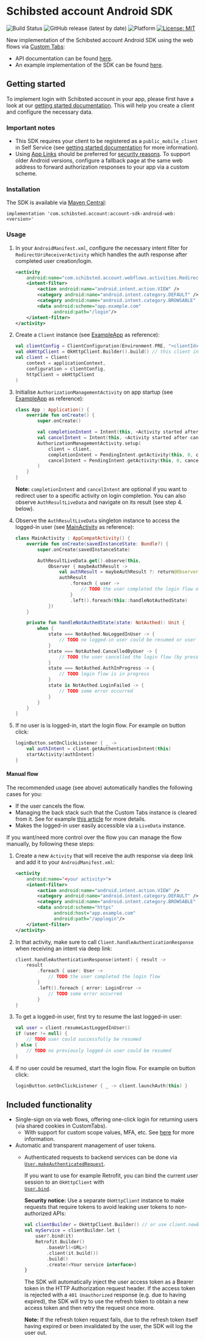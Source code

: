 # Schibsted account Android SDK

![Build Status](https://github.com/schibsted/account-sdk-android-web/actions/workflows/ci.yaml/badge.svg)
![GitHub release (latest by date)](https://img.shields.io/github/v/release/schibsted/account-sdk-android-web)
![Platform](https://img.shields.io/badge/Platform-Android%2021%2B-orange.svg?style=flat)
[![License: MIT](https://img.shields.io/badge/License-MIT-yellow.svg)](https://github.com/schibsted/account-sdk-android-web/blob/master/LICENSE)

New implementation of the Schibsted account Android SDK using the web flows via
[Custom Tabs](https://developer.chrome.com/docs/android/custom-tabs/overview/):

* API documentation can be
found [here](https://pages.github.schibsted.io/spt-identity/account-sdk-android-web/).
* An example implementation of the SDK can be found
[here](https://github.schibsted.io/spt-identity/account-sdk-android-web/tree/master/app/src/main/java/com/schibsted/account/example).

## Getting started

To implement login with Schibsted account in your app, please first have a look at our
[getting started documentation](https://docs.schibsted.io/schibsted-account/gettingstarted/). This
will help you create a client and configure the necessary data.

### Important notes

* This SDK requires your client to be registered as a `public_mobile_client` in Self Service (see
  [getting started documentation](https://docs.schibsted.io/schibsted-account/gettingstarted/)
  for more information).
* Using [App Links](https://developer.android.com/training/app-links) should be preferred
  for [security reasons](https://tools.ietf.org/html/rfc8252#appendix-B.2).
  To support older Android versions, configure a fallback page at the same web address to forward
  authorization responses to your app via a custom scheme.

### Installation

The SDK is available via
[Maven Central](https://search.maven.org/artifact/com.schibsted.account/account-sdk-android-web):
```
implementation 'com.schibsted.account:account-sdk-android-web:<version>'
```

### Usage

1. In your `AndroidManifest.xml`, configure the necessary intent filter for
   `RedirectUriReceiverActivity` which handles the auth response after completed user
   creation/login.
   ```xml
   <activity
       android:name="com.schibsted.account.webflows.activities.RedirectUriReceiverActivity">
       <intent-filter>
           <action android:name="android.intent.action.VIEW" />
           <category android:name="android.intent.category.DEFAULT" />
           <category android:name="android.intent.category.BROWSABLE" />
           <data android:scheme="app.example.com"
                 android:path="/login"/>
       </intent-filter>
   </activity>
   ```
2. Create a `Client` instance (see
   [ExampleApp](https://github.schibsted.io/spt-identity/account-sdk-android-web/blob/master/app/src/main/java/com/schibsted/account/example/ExampleApp.kt)
   as reference):
   ```kotlin
   val clientConfig = ClientConfiguration(Environment.PRE, "<clientId>", "<redirect uri>")
   val okHttpClient = OkHttpClient.Builder().build() // this client instance should be shared within your app
   val client = Client(
       context = applicationContext,
       configuration = clientConfig,
       httpClient = okHttpClient
   )
   ```

3. Initialise `AuthorizationManagementActivity` on app startup (see
   [ExampleApp](https://github.schibsted.io/spt-identity/account-sdk-android-web/blob/master/app/src/main/java/com/schibsted/account/example/ExampleApp.kt)
   as reference):
   ```kotlin
   class App : Application() {
       override fun onCreate() {
           super.onCreate()
   
           val completionIntent = Intent(this, <Activity started after completed login>)
           val cancelIntent = Intent(this, <Activity started after cancelled login>)
           AuthorizationManagementActivity.setup(
               client = client,
               completionIntent = PendingIntent.getActivity(this, 0, completionIntent, 0),
               cancelIntent = PendingIntent.getActivity(this, 0, cancelIntent, 0)
           )
       }
   }
     ``` 
   **Note:** `completionIntent` and `cancelIntent` are optional if you want to
   redirect user to a specific activity on login completion. You can also observe
   `AuthResultLiveData` and navigate on its result (see step 4. below).

4. Observe the `AuthResultLiveData` singleton instance to access the logged-in user (see
   [MainActivity](https://github.schibsted.io/spt-identity/account-sdk-android-web/blob/master/app/src/main/java/com/schibsted/account/example/MainActivity.kt)
   as reference):
   ```kotlin
   class MainActivity : AppCompatActivity() {
       override fun onCreate(savedInstanceState: Bundle?) {
           super.onCreate(savedInstanceState)
   
           AuthResultLiveData.get().observe(this,
               Observer { maybeAuthResult ->
                   val authResult = maybeAuthResult ?: return@Observer
                   authResult
                       .foreach { user ->
                           // TODO the user completed the login flow or an already logged-in user was resumed
                       }
                       .left().foreach(this::handleNotAuthedState)
               })
       }
   
       private fun handleNotAuthedState(state: NotAuthed): Unit {
           when {
               state === NotAuthed.NoLoggedInUser -> {
                   // TODO no logged-in user could be resumed or user was logged-out
               }
               state === NotAuthed.CancelledByUser -> {
                   // TODO the user cancelled the login flow (by pressing back or closing auth activity)
               }
               state === NotAuthed.AuthInProgress -> {
                   // TODO login flow is in progress
               }
               state is NotAuthed.LoginFailed -> {
                   // TODO some error occurred
               }
           }
       }
   }
   ```
5. If no user is is logged-in, start the login flow. For example on button click:
   ```kotlin
   loginButton.setOnClickListener { _ ->
       val authIntent = client.getAuthenticationIntent(this)
       startActivity(authIntent)
   }
   ```

#### Manual flow

The recommended usage (see above) automatically handles the following cases for you:

* If the user cancels the flow.
* Managing the back stack such that the Custom Tabs instance is cleared from it. See for example
  [this article](https://www.rallyhealth.com/back-stack-management-with-chrome-custom-tabs) for more
  details.
* Makes the logged-in user easily accessible via a `LiveData` instance.

If you want/need more control over the flow you can manage the flow manually,
by following these steps:

1. Create a new `Activity` that will receive the auth response via deep link and add it to your
   `AndroidManifest.xml`:
   ```xml
   <activity
       android:name="<your activity>">
       <intent-filter>
           <action android:name="android.intent.action.VIEW" />
           <category android:name="android.intent.category.DEFAULT" />
           <category android:name="android.intent.category.BROWSABLE" />
           <data android:scheme="https"
                 android:host="app.example.com"
                 android:path="/applogin"/>
       </intent-filter>
   </activity>
   ```
1. In that activity, make sure to call `Client.handleAuthenticationResponse` when receiving an
   intent via deep link:
   ```kotlin
   client.handleAuthenticationResponse(intent) { result ->
       result
           .foreach { user: User ->
               // TODO the user completed the login flow
           }
           .left().foreach { error: LoginError ->
               // TODO some error occurred
           }
   }
   ```
1. To get a logged-in user, first try to resume the last logged-in user:
   ```kotlin
   val user = client.resumeLastLoggedInUser()
   if (user != null) {
       // TODO user could successfully be resumed
   } else {
       // TODO no previously logged-in user could be resumed
   }
   ``` 
1. If no user could be resumed, start the login flow. For example on button click:
   ```kotlin
   loginButton.setOnClickListener { _ -> client.launchAuth(this) }
   ```

## Included functionality

* Single-sign on via web flows, offering one-click login for returning users (via shared cookies in
  CustomTabs).
    * With support for custom scope values, MFA, etc. See
      [here](https://docs.schibsted.io/schibsted-account/guides/authentication/) for more
      information.
* Automatic and transparent management of user tokens.
    * Authenticated requests to backend services can be done via
      [`User.makeAuthenticatedRequest`](https://pages.github.schibsted.io/spt-identity/account-sdk-android-web/webflows/com.schibsted.account.webflows.user/-user/make-authenticated-request.html).

      If you want to use for example Retrofit, you can bind the current user session to an
      `OkHttpClient` with      
      [`User.bind`](https://pages.github.schibsted.io/spt-identity/account-sdk-android-web/webflows/com.schibsted.account.webflows.user/-user/bind.html).

      **Security notice:** Use a separate `OkHttpClient` instance to make requests that
      require tokens to avoid leaking user tokens to non-authorized APIs:
      ```kotlin
      val clientBuilder = OkHttpClient.Builder() // or use client.newBuilder() if you already have an existing OkHttpClient, to ensure underlying resources are shared as recommended
      val myService = clientBuilder.let {
          user?.bind(it)
          Retrofit.Builder()
              .baseUrl(<URL>)
              .client(it.build())
              .build()
              .create(<Your service interface>)
      }
      ```
      
      The SDK will automatically inject the user access token as a Bearer token in the HTTP
      Authorization request header. If the access token is rejected with a `401 Unauthorized`
      response (e.g. due to having expired), the SDK will try to use the refresh token to obtain a
      new access token and then retry the request once more.

      **Note:** If the refresh token request fails, due to the refresh token itself having expired
      or been invalidated by the user, the SDK will log the user out.
